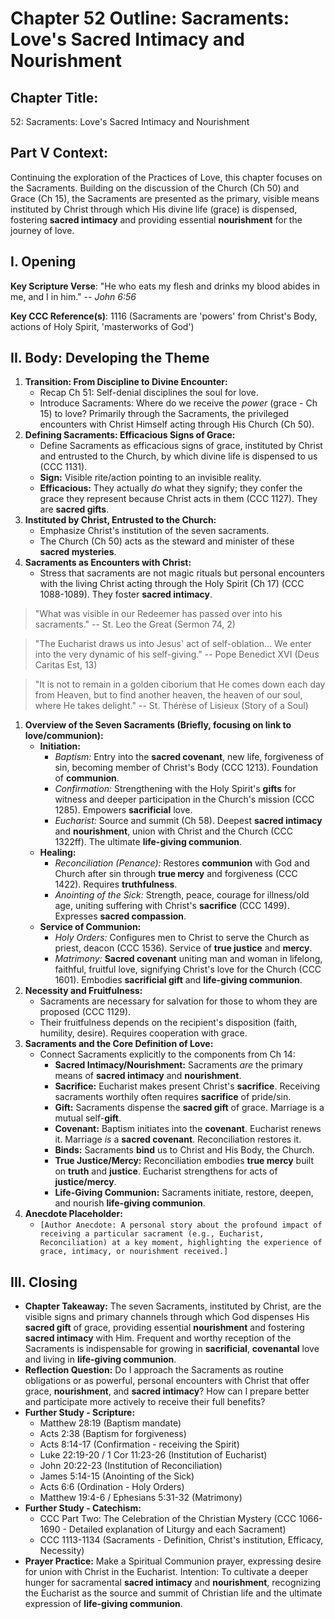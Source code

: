 # Chapter 52 Outline: Sacraments: Love's Sacred Intimacy and Nourishment

## Chapter Title:

52: Sacraments: Love's Sacred Intimacy and Nourishment

## Part V Context:

Continuing the exploration of the Practices of Love, this chapter focuses on the Sacraments. Building on the discussion of the Church (Ch 50) and Grace (Ch 15), the Sacraments are presented as the primary, visible means instituted by Christ through which His divine life (grace) is dispensed, fostering **sacred intimacy** and providing essential **nourishment** for the journey of love.

## I. Opening

**Key Scripture Verse**: "He who eats my flesh and drinks my blood abides in me, and I in him." -- _John 6:56_

**Key CCC Reference(s)**: 1116 (Sacraments are 'powers' from Christ's Body, actions of Holy Spirit, 'masterworks of God')

## II. Body: Developing the Theme

1.  **Transition: From Discipline to Divine Encounter:**
    *   Recap Ch 51: Self-denial disciplines the soul for love.
    *   Introduce Sacraments: Where do we receive the _power_ (grace - Ch 15) to love? Primarily through the Sacraments, the privileged encounters with Christ Himself acting through His Church (Ch 50).
2.  **Defining Sacraments: Efficacious Signs of Grace:**
    *   Define Sacraments as efficacious signs of grace, instituted by Christ and entrusted to the Church, by which divine life is dispensed to us (CCC 1131).
    *   **Sign:** Visible rite/action pointing to an invisible reality.
    *   **Efficacious:** They actually _do_ what they signify; they confer the grace they represent because Christ acts in them (CCC 1127). They are **sacred gifts**.
3.  **Instituted by Christ, Entrusted to the Church:**
    *   Emphasize Christ's institution of the seven sacraments.
    *   The Church (Ch 50) acts as the steward and minister of these **sacred mysteries**.
4.  **Sacraments as Encounters with Christ:**
    *   Stress that sacraments are not magic rituals but personal encounters with the living Christ acting through the Holy Spirit (Ch 17) (CCC 1088-1089). They foster **sacred intimacy**.

> "What was visible in our Redeemer has passed over into his sacraments." -- St. Leo the Great (Sermon 74, 2)

> "The Eucharist draws us into Jesus' act of self-oblation... We enter into the very dynamic of his self-giving." -- Pope Benedict XVI (Deus Caritas Est, 13)

> "It is not to remain in a golden ciborium that He comes down each day from Heaven, but to find another heaven, the heaven of our soul, where He takes delight." -- St. Thérèse of Lisieux (Story of a Soul)

1.  **Overview of the Seven Sacraments (Briefly, focusing on link to love/communion):**
    *   **Initiation:**
        *   _Baptism:_ Entry into the **sacred covenant**, new life, forgiveness of sin, becoming member of Christ's Body (CCC 1213). Foundation of **communion**.
        *   _Confirmation:_ Strengthening with the Holy Spirit's **gifts** for witness and deeper participation in the Church's mission (CCC 1285). Empowers **sacrificial** love.
        *   _Eucharist:_ Source and summit (Ch 58). Deepest **sacred intimacy** and **nourishment**, union with Christ and the Church (CCC 1322ff). The ultimate **life-giving communion**.
    *   **Healing:**
        *   _Reconciliation (Penance):_ Restores **communion** with God and Church after sin through **true mercy** and forgiveness (CCC 1422). Requires **truthfulness**.
        *   _Anointing of the Sick:_ Strength, peace, courage for illness/old age, uniting suffering with Christ's **sacrifice** (CCC 1499). Expresses **sacred compassion**.
    *   **Service of Communion:**
        *   _Holy Orders:_ Configures men to Christ to serve the Church as priest, deacon (CCC 1536). Service of **true justice** and **mercy**.
        *   _Matrimony:_ **Sacred covenant** uniting man and woman in lifelong, faithful, fruitful love, signifying Christ's love for the Church (CCC 1601). Embodies **sacrificial gift** and **life-giving communion**.
2.  **Necessity and Fruitfulness:**
    *   Sacraments are necessary for salvation for those to whom they are proposed (CCC 1129).
    *   Their fruitfulness depends on the recipient's disposition (faith, humility, desire). Requires cooperation with grace.
3.  **Sacraments and the Core Definition of Love:**
    *   Connect Sacraments explicitly to the components from Ch 14:
        *   **Sacred Intimacy/Nourishment:** Sacraments _are_ the primary means of **sacred intimacy** and **nourishment**.
        *   **Sacrifice:** Eucharist makes present Christ's **sacrifice**. Receiving sacraments worthily often requires **sacrifice** of pride/sin.
        *   **Gift:** Sacraments dispense the **sacred gift** of grace. Marriage is a mutual self-**gift**.
        *   **Covenant:** Baptism initiates into the **covenant**. Eucharist renews it. Marriage _is_ a **sacred covenant**. Reconciliation restores it.
        *   **Binds:** Sacraments **bind** us to Christ and His Body, the Church.
        *   **True Justice/Mercy:** Reconciliation embodies **true mercy** built on **truth** and **justice**. Eucharist strengthens for acts of **justice/mercy**.
        *   **Life-Giving Communion:** Sacraments initiate, restore, deepen, and nourish **life-giving communion**.
4.  **Anecdote Placeholder:**
    *   `[Author Anecdote: A personal story about the profound impact of receiving a particular sacrament (e.g., Eucharist, Reconciliation) at a key moment, highlighting the experience of grace, intimacy, or nourishment received.]`

## III. Closing

*   **Chapter Takeaway:** The seven Sacraments, instituted by Christ, are the visible signs and primary channels through which God dispenses His **sacred gift** of grace, providing essential **nourishment** and fostering **sacred intimacy** with Him. Frequent and worthy reception of the Sacraments is indispensable for growing in **sacrificial**, **covenantal** love and living in **life-giving communion**.
*   **Reflection Question:** Do I approach the Sacraments as routine obligations or as powerful, personal encounters with Christ that offer grace, **nourishment**, and **sacred intimacy**? How can I prepare better and participate more actively to receive their full benefits?
*   **Further Study - Scripture:**
    *   Matthew 28:19 (Baptism mandate)
    *   Acts 2:38 (Baptism for forgiveness)
    *   Acts 8:14-17 (Confirmation - receiving the Spirit)
    *   Luke 22:19-20 / 1 Cor 11:23-26 (Institution of Eucharist)
    *   John 20:22-23 (Institution of Reconciliation)
    *   James 5:14-15 (Anointing of the Sick)
    *   Acts 6:6 (Ordination - Holy Orders)
    *   Matthew 19:4-6 / Ephesians 5:31-32 (Matrimony)
*   **Further Study - Catechism:**
    *   CCC Part Two: The Celebration of the Christian Mystery (CCC 1066-1690 - Detailed explanation of Liturgy and each Sacrament)
    *   CCC 1113-1134 (Sacraments - Definition, Christ's institution, Efficacy, Necessity)
*   **Prayer Practice:** Make a Spiritual Communion prayer, expressing desire for union with Christ in the Eucharist. Intention: To cultivate a deeper hunger for sacramental **sacred intimacy** and **nourishment**, recognizing the Eucharist as the source and summit of Christian life and the ultimate expression of **life-giving communion**.
